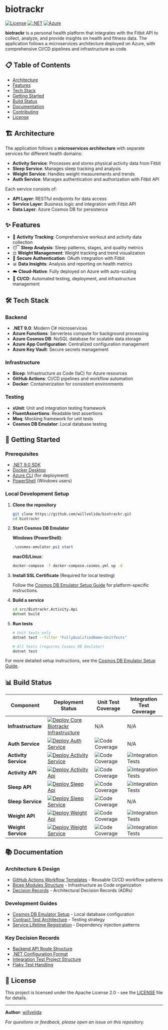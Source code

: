 # biotrackr

[![License](https://img.shields.io/badge/License-Apache%202.0-blue.svg)](LICENSE)
[![.NET](https://img.shields.io/badge/.NET-9.0-purple.svg)](https://dotnet.microsoft.com/)
[![Azure](https://img.shields.io/badge/Azure-Cloud-0078D4.svg)](https://azure.microsoft.com/)

**biotrackr** is a personal health platform that integrates with the Fitbit API to collect, analyze, and provide insights on health and fitness data. The application follows a microservices architecture deployed on Azure, with comprehensive CI/CD pipelines and infrastructure as code.

## 📋 Table of Contents

- [Architecture](#-architecture)
- [Features](#-features)
- [Tech Stack](#-tech-stack)
- [Getting Started](#-getting-started)
- [Build Status](#-build-status)
- [Documentation](#-documentation)
- [Contributing](#-contributing)
- [License](#-license)

## 🏗️ Architecture

The application follows a **microservices architecture** with separate services for different health domains:

- **Activity Service**: Processes and stores physical activity data from Fitbit
- **Sleep Service**: Manages sleep tracking and analysis
- **Weight Service**: Handles weight measurements and trends
- **Auth Service**: Manages authentication and authorization with Fitbit API

Each service consists of:
- **API Layer**: RESTful endpoints for data access
- **Service Layer**: Business logic and integration with Fitbit API
- **Data Layer**: Azure Cosmos DB for persistence

## ✨ Features

- 🏃 **Activity Tracking**: Comprehensive workout and activity data collection
- 😴 **Sleep Analysis**: Sleep patterns, stages, and quality metrics
- ⚖️ **Weight Management**: Weight tracking and trend visualization
- 🔐 **Secure Authentication**: OAuth integration with Fitbit
- 📊 **Data Insights**: Analysis and reporting on health metrics
- ☁️ **Cloud-Native**: Fully deployed on Azure with auto-scaling
- 🚀 **CI/CD**: Automated testing, deployment, and infrastructure management

## 🛠️ Tech Stack

### Backend
- **.NET 9.0**: Modern C# microservices
- **Azure Functions**: Serverless compute for background processing
- **Azure Cosmos DB**: NoSQL database for scalable data storage
- **Azure App Configuration**: Centralized configuration management
- **Azure Key Vault**: Secure secrets management

### Infrastructure
- **Bicep**: Infrastructure as Code (IaC) for Azure resources
- **GitHub Actions**: CI/CD pipelines and workflow automation
- **Docker**: Containerization for consistent environments

### Testing
- **xUnit**: Unit and integration testing framework
- **FluentAssertions**: Readable test assertions
- **Moq**: Mocking framework for unit tests
- **Cosmos DB Emulator**: Local database testing

## 🚀 Getting Started

### Prerequisites

- [.NET 9.0 SDK](https://dotnet.microsoft.com/download)
- [Docker Desktop](https://www.docker.com/products/docker-desktop)
- [Azure CLI](https://docs.microsoft.com/cli/azure/install-azure-cli) (for deployment)
- [PowerShell](https://docs.microsoft.com/powershell/scripting/install/installing-powershell) (Windows users)

### Local Development Setup

1. **Clone the repository**
   ```bash
   git clone https://github.com/willvelida/biotrackr.git
   cd biotrackr
   ```

2. **Start Cosmos DB Emulator**
   
   **Windows (PowerShell)**:
   ```powershell
   .\cosmos-emulator.ps1 start
   ```
   
   **macOS/Linux**:
   ```bash
   docker-compose -f docker-compose.cosmos.yml up -d
   ```

3. **Install SSL Certificate** (Required for local testing)
   
   Follow the [Cosmos DB Emulator Setup Guide](docs/cosmos-emulator-setup.md) for platform-specific instructions.

4. **Build a service**
   ```bash
   cd src/Biotrackr.Activity.Api
   dotnet build
   ```

5. **Run tests**
   ```bash
   # Unit tests only
   dotnet test --filter "FullyQualifiedName~UnitTests"
   
   # All tests (requires Cosmos DB Emulator)
   dotnet test
   ```

For more detailed setup instructions, see the [Cosmos DB Emulator Setup Guide](docs/cosmos-emulator-setup.md).

## 📊 Build Status

| Component | Deployment Status | Unit Test Coverage | Integration Test Coverage |
| --------- | ----------------- | ------------------ | ------------------------- |
| **Infrastructure** | [![Deploy Core Biotrackr Infrastructure](https://github.com/willvelida/biotrackr/actions/workflows/deploy-core-infra.yml/badge.svg)](https://github.com/willvelida/biotrackr/actions/workflows/deploy-core-infra.yml) | N/A | N/A |
| **Auth Service** | [![Deploy Auth Service](https://github.com/willvelida/biotrackr/actions/workflows/deploy-auth-service.yml/badge.svg)](https://github.com/willvelida/biotrackr/actions/workflows/deploy-auth-service.yml) | ![Code Coverage](https://img.shields.io/badge/Code%20Coverage-50%25-critical?style=flat) | N/A |
| **Activity Service** | [![Deploy Activity Service](https://github.com/willvelida/biotrackr/actions/workflows/deploy-activity-service.yml/badge.svg)](https://github.com/willvelida/biotrackr/actions/workflows/deploy-activity-service.yml) | ![Code Coverage](https://img.shields.io/badge/Code%20Coverage-100%25-brightgreen?style=flat) | ![Integration Tests](https://img.shields.io/badge/Tests-17%20Passing-brightgreen?style=flat) |
| **Activity API** | [![Deploy Activity Api](https://github.com/willvelida/biotrackr/actions/workflows/deploy-activity-api.yml/badge.svg)](https://github.com/willvelida/biotrackr/actions/workflows/deploy-activity-api.yml) | ![Code Coverage](https://img.shields.io/badge/Code%20Coverage-79.3%25-yellow?style=flat) | ![Integration Tests](https://img.shields.io/badge/Tests-30%20Passing-brightgreen?style=flat) |
| **Sleep API** | [![Deploy Sleep Api](https://github.com/willvelida/biotrackr/actions/workflows/deploy-sleep-api.yml/badge.svg)](https://github.com/willvelida/biotrackr/actions/workflows/deploy-sleep-api.yml) | ![Code Coverage](https://img.shields.io/badge/Code%20Coverage-87%25-brightgreen?style=flat) | ![Integration Tests](https://img.shields.io/badge/Tests-19%20Passing-brightgreen?style=flat) |
| **Sleep Service** | [![Deploy Sleep Service](https://github.com/willvelida/biotrackr/actions/workflows/deploy-sleep-service.yml/badge.svg)](https://github.com/willvelida/biotrackr/actions/workflows/deploy-sleep-service.yml) | ![Code Coverage](https://img.shields.io/badge/Code%20Coverage-48%25-critical?style=flat) | N/A |
| **Weight API** | [![Deploy Weight Api](https://github.com/willvelida/biotrackr/actions/workflows/deploy-weight-api.yml/badge.svg)](https://github.com/willvelida/biotrackr/actions/workflows/deploy-weight-api.yml) | ![Code Coverage](https://img.shields.io/badge/Code%20Coverage-75%25-yellow?style=flat) | ![Integration Tests](https://img.shields.io/badge/Tests-8%2F9%20Passing-success?style=flat) |
| **Weight Service** | [![Deploy Weight Service](https://github.com/willvelida/biotrackr/actions/workflows/deploy-weight-service.yml/badge.svg)](https://github.com/willvelida/biotrackr/actions/workflows/deploy-weight-service.yml) | ![Code Coverage](https://img.shields.io/badge/Code%20Coverage-100%25-brightgreen?style=flat) | ![Integration Tests](https://img.shields.io/badge/Tests-4%20Passing-brightgreen?style=flat) |

## 📚 Documentation

### Architecture & Design
- [GitHub Actions Workflow Templates](docs/github-workflow-templates.md) - Reusable CI/CD workflow patterns
- [Bicep Modules Structure](docs/bicep-modules-structure.md) - Infrastructure as Code organization
- [Decision Records](docs/decision-records/) - Architectural Decision Records (ADRs)

### Development Guides
- [Cosmos DB Emulator Setup](docs/cosmos-emulator-setup.md) - Local database configuration
- [Contract Test Architecture](docs/decision-records/2025-10-28-contract-test-architecture.md) - Testing strategy
- [Service Lifetime Registration](docs/decision-records/2025-10-28-service-lifetime-registration.md) - Dependency injection patterns

### Key Decision Records
- [Backend API Route Structure](docs/decision-records/2025-10-28-backend-api-route-structure.md)
- [.NET Configuration Format](docs/decision-records/2025-10-28-dotnet-configuration-format.md)
- [Integration Test Project Structure](docs/decision-records/2025-10-28-integration-test-project-structure.md)
- [Flaky Test Handling](docs/decision-records/2025-10-28-flaky-test-handling.md)

## 📄 License

This project is licensed under the Apache License 2.0 - see the [LICENSE](LICENSE) file for details.

---

**Author**: [willvelida](https://github.com/willvelida)

*For questions or feedback, please open an issue on this repository.*